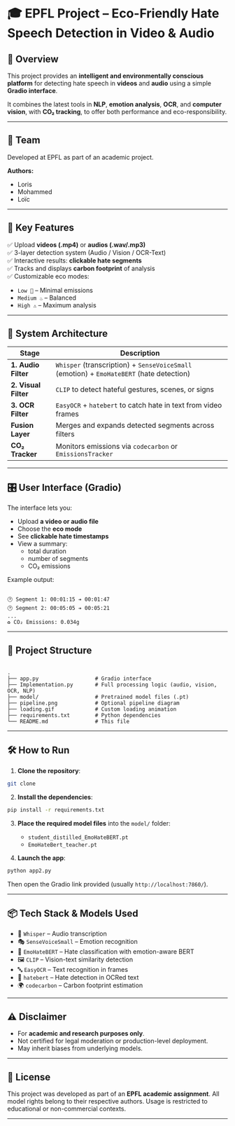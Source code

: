 
# 🎓 EPFL Project – Eco-Friendly Hate Speech Detection in Video & Audio

## 🔎 Overview

This project provides an **intelligent and environmentally conscious platform** for detecting hate speech in **videos** and **audio** using a simple **Gradio interface**.

It combines the latest tools in **NLP**, **emotion analysis**, **OCR**, and **computer vision**, with **CO₂ tracking**, to offer both performance and eco-responsibility.

---

## 👥 Team

Developed at EPFL as part of an academic project.

**Authors:**
- Loris  
- Mohammed  
- Loïc  

---

## 🚀 Key Features

✅ Upload **videos (.mp4)** or **audios (.wav/.mp3)**  
✅ 3-layer detection system (Audio / Vision / OCR-Text)  
✅ Interactive results: **clickable hate segments**  
✅ Tracks and displays **carbon footprint** of analysis  
✅ Customizable eco modes:
- `Low 🌱` – Minimal emissions  
- `Medium ♨️` – Balanced  
- `High ⚠️` – Maximum analysis  

---

## 🧠 System Architecture

| Stage              | Description                                                              |
|-------------------|--------------------------------------------------------------------------|
| **1. Audio Filter**   | `Whisper` (transcription) + `SenseVoiceSmall` (emotion) + `EmoHateBERT` (hate detection) |
| **2. Visual Filter**  | `CLIP` to detect hateful gestures, scenes, or signs                   |
| **3. OCR Filter**     | `EasyOCR` + `hatebert` to catch hate in text from video frames       |
| **Fusion Layer**      | Merges and expands detected segments across filters                   |
| **CO₂ Tracker**       | Monitors emissions via `codecarbon` or `EmissionsTracker`             |

---

## 🎛️ User Interface (Gradio)

The interface lets you:
- Upload **a video or audio file**
- Choose the **eco mode**
- See **clickable hate timestamps**
- View a summary:
  - total duration
  - number of segments
  - CO₂ emissions

Example output:
```

🕑 Segment 1: 00:01:15 ➔ 00:01:47
🕑 Segment 2: 00:05:05 ➔ 00:05:21
...
♻️ CO₂ Emissions: 0.034g

```

---

## 📁 Project Structure

```

.
├── app.py                  # Gradio interface
├── Implementation.py       # Full processing logic (audio, vision, OCR, NLP)
├── model/                  # Pretrained model files (.pt)
├── pipeline.png            # Optional pipeline diagram
├── loading.gif             # Custom loading animation
├── requirements.txt        # Python dependencies
└── README.md               # This file

````

---

## 🛠️ How to Run

1. **Clone the repository**:

```bash
git clone 

````

2. **Install the dependencies**:

```bash
pip install -r requirements.txt
```

3. **Place the required model files** into the `model/` folder:

   * `student_distilled_EmoHateBERT.pt`
   * `EmoHateBert_teacher.pt`

4. **Launch the app**:

```bash
python app2.py
```

Then open the Gradio link provided (usually `http://localhost:7860/`).

---

## 📦 Tech Stack & Models Used

* 🤖 `Whisper` – Audio transcription
* 🎭 `SenseVoiceSmall` – Emotion recognition
* 🧠 `EmoHateBERT` – Hate classification with emotion-aware BERT
* 🖼️ `CLIP` – Vision-text similarity detection
* 🔤 `EasyOCR` – Text recognition in frames
* 🧾 `hatebert` – Hate detection in OCRed text
* 🌍 `codecarbon` – Carbon footprint estimation

---

## ⚠️ Disclaimer

* For **academic and research purposes only**.
* Not certified for legal moderation or production-level deployment.
* May inherit biases from underlying models.

---

## 📜 License

This project was developed as part of an **EPFL academic assignment**.
All model rights belong to their respective authors.
Usage is restricted to educational or non-commercial contexts.

---

